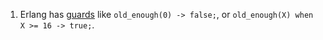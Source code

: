 1. Erlang has [guards](http://learnyousomeerlang.com/syntax-in-functions#guards-guards) like `old_enough(0) -> false;`, or `old_enough(X) when X >= 16 -> true;`.
